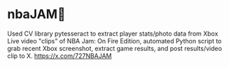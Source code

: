 # nbaJAM🏀
Used CV library pytesseract to extract player stats/photo data from Xbox Live video "clips" of NBA Jam: On Fire Edition, automated Python script to grab recent Xbox screenshot, extract game results, and post results/video clip to X.
https://x.com/727NBAJAM
